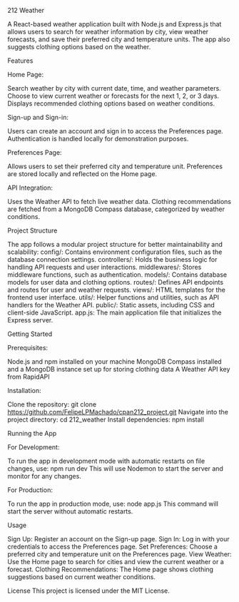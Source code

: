 212 Weather

A React-based weather application built with Node.js and Express.js that allows users to search for weather information by city, view weather forecasts, and save their preferred city and temperature units. The app also suggests clothing options based on the weather.

Features

Home Page:

Search weather by city with current date, time, and weather parameters.
Choose to view current weather or forecasts for the next 1, 2, or 3 days.
Displays recommended clothing options based on weather conditions.

Sign-up and Sign-in:

Users can create an account and sign in to access the Preferences page.
Authentication is handled locally for demonstration purposes.

Preferences Page:

Allows users to set their preferred city and temperature unit.
Preferences are stored locally and reflected on the Home page.

API Integration:

Uses the Weather API to fetch live weather data.
Clothing recommendations are fetched from a MongoDB Compass database, categorized by weather conditions.

Project Structure

The app follows a modular project structure for better maintainability and scalability:
config/: Contains environment configuration files, such as the database connection settings.
controllers/: Holds the business logic for handling API requests and user interactions.
middlewares/: Stores middleware functions, such as authentication.
models/: Contains database models for user data and clothing options.
routes/: Defines API endpoints and routes for user and weather requests.
views/: HTML templates for the frontend user interface.
utils/: Helper functions and utilities, such as API handlers for the Weather API.
public/: Static assets, including CSS and client-side JavaScript.
app.js: The main application file that initializes the Express server.

Getting Started

Prerequisites:

Node.js and npm installed on your machine
MongoDB Compass installed and a MongoDB instance set up for storing clothing data
A Weather API key from RapidAPI

Installation:

Clone the repository: git clone https://github.com/FelipeLPMachado/cpan212_project.git
Navigate into the project directory: cd 212_weather
Install dependencies: npm install

Running the App

For Development:

To run the app in development mode with automatic restarts on file changes, use:
npm run dev
This will use Nodemon to start the server and monitor for any changes.

For Production:

To run the app in production mode, use:
node app.js
This command will start the server without automatic restarts.

Usage

Sign Up: Register an account on the Sign-up page.
Sign In: Log in with your credentials to access the Preferences page.
Set Preferences: Choose a preferred city and temperature unit on the Preferences page.
View Weather: Use the Home page to search for cities and view the current weather or a forecast.
Clothing Recommendations: The Home page shows clothing suggestions based on current weather conditions.

License
This project is licensed under the MIT License.
